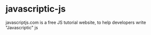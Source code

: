 # javascriptic-js
javascriptjs.com is a free JS tutorial website, to help developers write "Javascriptic" js
